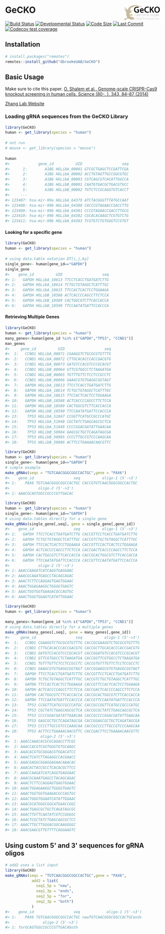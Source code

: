 # GeCKO  <img src="man/figures/logo.png" align="right" alt="" width="120" />
  
<!-- badges: start -->
[![Build Status](https://travis-ci.org/dbrookeUAB/GeCKO.svg?branch=master)](https://travis-ci.org/dbrookeUAB/GeCKO)
[![Developmental Status](https://travis-ci.org/dbrookeUAB/GeCKO.svg?branch=Developmental)](https://travis-ci.org/dbrookeUAB/GeCKO)
[![Code Size](https://img.shields.io/github/languages/code-size/dbrookeUAB/GeCKO.svg)](https://github.com/dbrookeUAB/GeCKO)
[![Last Commit](https://img.shields.io/github/last-commit/dbrookeUAB/GeCKO.svg)](https://github.com/dbrookeUAB/GeCKO/commits/master)
[![Codecov test coverage](https://codecov.io/gh/dbrookeUAB/GeCKO/branch/master/graph/badge.svg)](https://codecov.io/gh/dbrookeUAB/GeCKO?branch=master)
<!-- badges: end -->


## Installation

``` r
# install.packages("remotes")
remotes::install_github("dbrookeUAB/GeCKO")
```

## Basic Usage

Make sure to cite this paper. 
[O. Shalem et al., Genome-scale CRISPR-Cas9 knockout screening in human cells. Science (80-. ). 343, 84–87 (2014)](https://science.sciencemag.org/content/343/6166/84)


[Zhang Lab Website](http://genome-engineering.org)

### Loading gRNA sequences from the GeCKO Library


``` r
library(GeCKO)
human <- get_library(species = "human") 

# not run
# mouse <- get_library(species = "mouse")

human
#>             gene_id          UID                  seq
#>      1:        A1BG HGLibA_00001 GTCGCTGAGCTCCGATTCGA
#>      2:        A1BG HGLibA_00002 ACCTGTAGTTGCCGGCGTGC
#>      3:        A1BG HGLibA_00003 CGTCAGCGTCACATTGGCCA
#>      4:        A1BG HGLibB_00001 CAATGTGACGCTGACGTGCC
#>      5:        A1BG HGLibB_00002 TGTCTCCGCAGGTGTCACCT
#>     ---                                              
#> 123407: hsa-mir-99a HGLibA_64379 ATCTACGGGTTTATGCCAAT
#> 123408: hsa-mir-99b HGLibA_64380 CACCCGTAGAACCGACCTTG
#> 123409: hsa-mir-99b HGLibA_64381 CCCGTAGAACCGACCTTGCG
#> 123410: hsa-mir-99b HGLibA_64382 CGCACACAAGCTCGTGTCTG
#> 123411: hsa-mir-99b HGLibA_64383 TCGTGTCTGTGGGTCCGTGT
```

#### Looking for a specific gene

``` r
library(GeCKO)
human <- get_library(species = "human") 

# using data.table notation DT[i,j,by]
single_gene<- human[gene_id=="GAPDH"]
single_gene
#>    gene_id          UID                  seq
#> 1:   GAPDH HGLibA_18613 TTCCTCACCTGATGATCTTG
#> 2:   GAPDH HGLibA_18614 TCTGCTGTAGGCTCATTTGC
#> 3:   GAPDH HGLibA_18615 TTCCACTCACTCCTGGAAGA
#> 4:   GAPDH HGLibB_18588 ACTCACCCCAGCCTTCTCCA
#> 5:   GAPDH HGLibB_18589 CACTGGCGTCTTCACCACCA
#> 6:   GAPDH HGLibB_18590 TTCCAATATGATTCCACCCA
```

#### Retrieving Multiple Genes


``` r
library(GeCKO)
human <- get_library(species = "human") 
many_genes<-human[gene_id %in% c("GAPDH","TP53", "CCND1")]
man_genes
#>     gene_id          UID                  seq
#>  1:   CCND1 HGLibA_08071 CGAAGGTCTGCGCGTGTTTG
#>  2:   CCND1 HGLibA_08072 CTTGCACACCCACCGACGTG
#>  3:   CCND1 HGLibA_08073 GATGTCCACGTCCCGCACGT
#>  4:   CCND1 HGLibB_08064 GTTCGTGGCCTCTAAGATGA
#>  5:   CCND1 HGLibB_08065 TGTTTGTTCTCCTCCGCCTC
#>  6:   CCND1 HGLibB_08066 GAAGCGTGTGAGGCGGTAGT
#>  7:   GAPDH HGLibA_18613 TTCCTCACCTGATGATCTTG
#>  8:   GAPDH HGLibA_18614 TCTGCTGTAGGCTCATTTGC
#>  9:   GAPDH HGLibA_18615 TTCCACTCACTCCTGGAAGA
#> 10:   GAPDH HGLibB_18588 ACTCACCCCAGCCTTCTCCA
#> 11:   GAPDH HGLibB_18589 CACTGGCGTCTTCACCACCA
#> 12:   GAPDH HGLibB_18590 TTCCAATATGATTCCACCCA
#> 13:    TP53 HGLibA_51047 CCGGTTCATGCCGCCCATGC
#> 14:    TP53 HGLibA_51048 CGCTATCTGAGCAGCGCTCA
#> 15:    TP53 HGLibA_51049 CCCCGGACGATATTGAACAA
#> 16:    TP53 HGLibB_50984 GAGCGCTGCTCAGATAGCGA
#> 17:    TP53 HGLibB_50985 CCCCTTGCCGTCCCAAGCAA
#> 18:    TP53 HGLibB_50986 ACTTCCTGAAAACAACGTTC
```

``` r
library(GeCKO)
human <- get_library(species = "human") 
single_gene<- human[gene_id=="GAPDH"]
# simple example
make_gRNAs(seqs = "TGTCAACGGGCGGCCACTGC",gene = "PAX6")
#>    gene_id                  seq          oligo-1 (5'->3')
#> 1:    PAX6 TGTCAACGGGCGGCCACTGC CACCGTGTCAACGGGCGGCCACTGC
#>             oligo-2 (5'->3')
#> 1: AAACGCAGTGGCCGCCCGTTGACAC
```




``` r
library(GeCKO)
human <- get_library(species = "human") 
single_gene<- human[gene_id=="GAPDH"]
# using data.tables directly for a single gene
make_gRNAs(single_gene[,seq], gene = single_gene[,gene_id])
#>    gene_id                  seq          oligo-1 (5'->3')
#> 1:   GAPDH TTCCTCACCTGATGATCTTG CACCGTTCCTCACCTGATGATCTTG
#> 2:   GAPDH TCTGCTGTAGGCTCATTTGC CACCGTCTGCTGTAGGCTCATTTGC
#> 3:   GAPDH TTCCACTCACTCCTGGAAGA CACCGTTCCACTCACTCCTGGAAGA
#> 4:   GAPDH ACTCACCCCAGCCTTCTCCA CACCGACTCACCCCAGCCTTCTCCA
#> 5:   GAPDH CACTGGCGTCTTCACCACCA CACCGCACTGGCGTCTTCACCACCA
#> 6:   GAPDH TTCCAATATGATTCCACCCA CACCGTTCCAATATGATTCCACCCA
#>             oligo-2 (5'->3')
#> 1: AAACCAAGATCATCAGGTGAGGAAC
#> 2: AAACGCAAATGAGCCTACAGCAGAC
#> 3: AAACTCTTCCAGGAGTGAGTGGAAC
#> 4: AAACTGGAGAAGGCTGGGGTGAGTC
#> 5: AAACTGGTGGTGAAGACGCCAGTGC
#> 6: AAACTGGGTGGAATCATATTGGAAC
```


``` r
library(GeCKO)
human <- get_library(species = "human") 

many_genes<-human[gene_id %in% c("GAPDH","TP53", "CCND1")]
# using data.tables directly for a multiple genes
make_gRNAs(many_genes[,seq], gene = many_genes[,gene_id])
#>     gene_id                  seq          oligo-1 (5'->3')
#>  1:   CCND1 CGAAGGTCTGCGCGTGTTTG CACCGCGAAGGTCTGCGCGTGTTTG
#>  2:   CCND1 CTTGCACACCCACCGACGTG CACCGCTTGCACACCCACCGACGTG
#>  3:   CCND1 GATGTCCACGTCCCGCACGT CACCGGATGTCCACGTCCCGCACGT
#>  4:   CCND1 GTTCGTGGCCTCTAAGATGA CACCGGTTCGTGGCCTCTAAGATGA
#>  5:   CCND1 TGTTTGTTCTCCTCCGCCTC CACCGTGTTTGTTCTCCTCCGCCTC
#>  6:   CCND1 GAAGCGTGTGAGGCGGTAGT CACCGGAAGCGTGTGAGGCGGTAGT
#>  7:   GAPDH TTCCTCACCTGATGATCTTG CACCGTTCCTCACCTGATGATCTTG
#>  8:   GAPDH TCTGCTGTAGGCTCATTTGC CACCGTCTGCTGTAGGCTCATTTGC
#>  9:   GAPDH TTCCACTCACTCCTGGAAGA CACCGTTCCACTCACTCCTGGAAGA
#> 10:   GAPDH ACTCACCCCAGCCTTCTCCA CACCGACTCACCCCAGCCTTCTCCA
#> 11:   GAPDH CACTGGCGTCTTCACCACCA CACCGCACTGGCGTCTTCACCACCA
#> 12:   GAPDH TTCCAATATGATTCCACCCA CACCGTTCCAATATGATTCCACCCA
#> 13:    TP53 CCGGTTCATGCCGCCCATGC CACCGCCGGTTCATGCCGCCCATGC
#> 14:    TP53 CGCTATCTGAGCAGCGCTCA CACCGCGCTATCTGAGCAGCGCTCA
#> 15:    TP53 CCCCGGACGATATTGAACAA CACCGCCCCGGACGATATTGAACAA
#> 16:    TP53 GAGCGCTGCTCAGATAGCGA CACCGGAGCGCTGCTCAGATAGCGA
#> 17:    TP53 CCCCTTGCCGTCCCAAGCAA CACCGCCCCTTGCCGTCCCAAGCAA
#> 18:    TP53 ACTTCCTGAAAACAACGTTC CACCGACTTCCTGAAAACAACGTTC
#>              oligo-2 (5'->3')
#>  1: AAACCAAACACGCGCAGACCTTCGC
#>  2: AAACCACGTCGGTGGGTGTGCAAGC
#>  3: AAACACGTGCGGGACGTGGACATCC
#>  4: AAACTCATCTTAGAGGCCACGAACC
#>  5: AAACGAGGCGGAGGAGAACAAACAC
#>  6: AAACACTACCGCCTCACACGCTTCC
#>  7: AAACCAAGATCATCAGGTGAGGAAC
#>  8: AAACGCAAATGAGCCTACAGCAGAC
#>  9: AAACTCTTCCAGGAGTGAGTGGAAC
#> 10: AAACTGGAGAAGGCTGGGGTGAGTC
#> 11: AAACTGGTGGTGAAGACGCCAGTGC
#> 12: AAACTGGGTGGAATCATATTGGAAC
#> 13: AAACGCATGGGCGGCATGAACCGGC
#> 14: AAACTGAGCGCTGCTCAGATAGCGC
#> 15: AAACTTGTTCAATATCGTCCGGGGC
#> 16: AAACTCGCTATCTGAGCAGCGCTCC
#> 17: AAACTTGCTTGGGACGGCAAGGGGC
#> 18: AAACGAACGTTGTTTTCAGGAAGTC
```


## Using custom 5' and 3' sequences for gRNA oligos

``` r
# add2 uses a list input
library(GeCKO)
make_gRNAs(seqs = "TGTCAACGGGCGGCCACTGC",gene = "PAX6",
            add2 = list(
              seq1_5p = "new",
              seq1_3p = "ends",
              seq2_5p = "for", 
              seq2_3p = "both")
            )
#>    gene_id                  seq            oligo-1 (5'->3')
#> 1:    PAX6 TGTCAACGGGCGGCCACTGC newTGTCAACGGGCGGCCACTGCends
#>               oligo-2 (5'->3')
#> 1: forGCAGTGGCCGCCCGTTGACAboth
```


